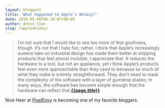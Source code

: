 ```yaml
---
layout: blogpost
title: 'What Happened to Apple’s Whimsy?'
date: 2018-05-08T06:30:07+00:00
author: Anton Sten
slug: /applewhimsy/
---
```


>I’m not sure that I would like to see too more of that goofiness, though. It’s not that I hate fun; rather, I think that Apple’s increasingly austere take on industrial design has made them better at shipping products that feel almost invisible. I appreciate that. It reduces the hardware to a tool, but not an appliance, yet I think Apple’s products feel even more approachable than they used to because so much of what they make is entirely straightforward. They don’t need to mask the complexity of the software with a layer of gumdrop plastic; in many ways, the software has become simple enough that the hardware can reflect that.**[{{page.title}}](https://pxlnv.com/linklog/apple-whimsy/)**

Nick Heer at [PixelEnvy](https://pxlnv.com) is becoming one of my favorite bloggers. 
